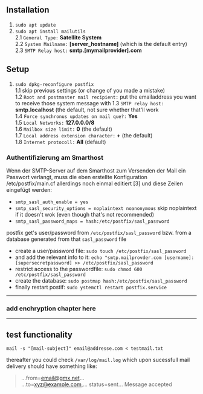 ## Installation

1. `sudo apt update`
2. `sudo apt install mailutils`  
2.1 `General Type:` **Satellite System**   
2.2 `System Mailname:` **[server_hostname]** (which is the default entry)  
2.3 `SMTP Relay host:` **smtp.[mymailprovider].com**  

## Setup

1. `sudo dpkg-reconfigure postfix`  
1.1 skip previous settings (or change of you made a mistake)  
1.2 `Root and postmaster mail recipient:` put the emailaddress you want to receive those system message with
1.3 `SMTP relay host:` **smtp.localhost** (the default, not sure whether that'll work  
1.4 `Force synchronus updates on mail que?:` **Yes**  
1.5 `Local Networks:` **127.0.0.0/8**  
1.6 `Mailbox size limit:` **0** (the default)  
1.7 `Local address extension character:` **+** (the default)  
1.8 `Internet protocoll:` **All** (default)  

### Authentifizierung am Smarthost

Wenn der SMTP-Server auf dem Smarthost zum Versenden der Mail ein Passwort verlangt, muss die eben erstellte Konfiguration /etc/postfix/main.cf allerdings noch einmal editiert [3] und diese Zeilen eingefügt werden:

- `smtp_sasl_auth_enable = yes`  
- `smtp_sasl_security_options = noplaintext noanonymous` skip noplaintext if it doesn't wok (even though that's not recommended)  
- `smtp_sasl_password_maps = hash:/etc/postfix/sasl_password`
  
postfix get's user/password from `/etc/postfix/sasl_password` bzw. from a database generated from that `sasl_password` file  
  
- create a user/password file: `sudo touch /etc/postfix/sasl_password`  
- and add the relevant info to it: `echo "smtp.mailprovder.com [username]:[supersecretpassword] >> /etc/postfix/sasl_password`  
- restrict access to the passwordfile: `sudo chmod 600 /etc/postfix/sasl_password`  
- create the database: `sudo postmap hash:/etc/postfix/sasl_password`  
- finally restart postif: `sudo ystemctl restart postfix.service`

-----------------
### add enchryption chapter here
-----------------

## test functionality

`mail -s "[mail-subject]" email@addresse.com < testmail.txt`

thereafter you could check `/var/log/mail.log` which upon sucessfull mail delivery should have something like:  
  
> ...from=<email@gmx.net>...  
...to=<xyz@example.com>,... status=sent... Message accepted
